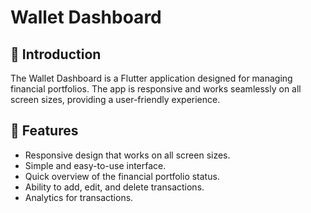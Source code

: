# Wallet Dashboard

## 📱 Introduction
The Wallet Dashboard is a Flutter application designed for managing financial portfolios. The app is responsive and works seamlessly on all screen sizes, providing a user-friendly experience.

## 🚀 Features
- Responsive design that works on all screen sizes.
- Simple and easy-to-use interface.
- Quick overview of the financial portfolio status.
- Ability to add, edit, and delete transactions.
- Analytics for transactions.

